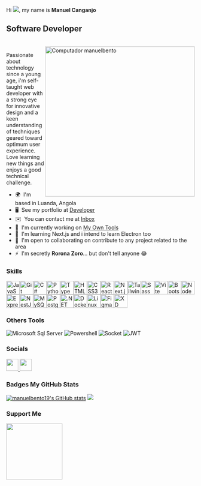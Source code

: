 Hi ![](https://user-images.githubusercontent.com/18350557/176309783-0785949b-9127-417c-8b55-ab5a4333674e.gif), my name is **Manuel Canganjo**

Software Developer
------------------
<br>
<img src="https://raw.githubusercontent.com/MicaelliMedeiros/micaellimedeiros/master/image/computer-illustration.png" min-width="400px" max-width="400px" width="400px" align="right" alt="Computador manuelbento"/>

Passionate about technology since a young age, i'm self-taught web developer with a strong eye for innovative design and a keen understanding of techniques geared toward optimum user experience. Love learning new things and enjoys a good technical challenge.

* 🌍  I'm based in Luanda, Angola
* 🖥️  See my portfolio at [Developer](http://github.com/manuelbento19)
* ✉️  You can contact me at [Inbox](mailto:manuelbentomb.223@gmail.com)
* 🚀  I'm currently working on [My Own Tools](http://github.com/manuelbento19)
* 🧠  I'm learning Next.js and i intend to learn Electron too
* 🤝  I'm open to collaborating on contribute to any project related to the area
* ⚡  I'm secretly **Rorona Zoro**... but don't tell anyone 😂

### Skills

<p align="left">
        <a href="https://developer.mozilla.org/en-US/docs/Web/JavaScript" target="_blank" rel="noreferrer"><img
                src="https://raw.githubusercontent.com/danielcranney/readme-generator/main/public/icons/skills/javascript-colored.svg"
                width="36" height="36" alt="JavaScript" /></a><a href="https://git-scm.com/" target="_blank"
            rel="noreferrer"><img
                src="https://raw.githubusercontent.com/danielcranney/readme-generator/main/public/icons/skills/git-colored.svg"
                width="36" height="36" alt="Git" /></a><a href="https://docs.microsoft.com/en-us/dotnet/csharp/"
            target="_blank" rel="noreferrer"><img
                src="https://raw.githubusercontent.com/danielcranney/readme-generator/main/public/icons/skills/csharp-colored.svg"
                width="36" height="36" alt="C#" /></a><a href="https://www.python.org/" target="_blank"
            rel="noreferrer"><img
                src="https://raw.githubusercontent.com/danielcranney/readme-generator/main/public/icons/skills/python-colored.svg"
                width="36" height="36" alt="Python" /></a><a href="https://www.typescriptlang.org/" target="_blank"
            rel="noreferrer"><img
                src="https://raw.githubusercontent.com/danielcranney/readme-generator/main/public/icons/skills/typescript-colored.svg"
                width="36" height="36" alt="TypeScript" /></a><a
            href="https://developer.mozilla.org/en-US/docs/Glossary/HTML5" target="_blank" rel="noreferrer"><img
                src="https://raw.githubusercontent.com/danielcranney/readme-generator/main/public/icons/skills/html5-colored.svg"
                width="36" height="36" alt="HTML5" /></a><a href="https://www.w3.org/TR/CSS/#css" target="_blank"
            rel="noreferrer"><img
                src="https://raw.githubusercontent.com/danielcranney/readme-generator/main/public/icons/skills/css3-colored.svg"
                width="36" height="36" alt="CSS3" /></a><a href="https://reactjs.org/" target="_blank"
            rel="noreferrer"><img
                src="https://raw.githubusercontent.com/danielcranney/readme-generator/main/public/icons/skills/react-colored.svg"
                width="36" height="36" alt="React" /></a><a href="https://nextjs.org/" target="_blank"
            rel="noreferrer"><img
                src="https://raw.githubusercontent.com/danielcranney/readme-generator/main/public/icons/skills/nextjs.svg"
                width="36" height="36" alt="Next.js" /></a><a href="https://tailwindcss.com/" target="_blank"
            rel="noreferrer"><img
                src="https://raw.githubusercontent.com/danielcranney/readme-generator/main/public/icons/skills/tailwindcss-colored.svg"
                width="36" height="36" alt="TailwindCSS" /></a><a href="https://sass-lang.com/" target="_blank"
            rel="noreferrer"><img
                src="https://raw.githubusercontent.com/danielcranney/readme-generator/main/public/icons/skills/sass-colored.svg"
                width="36" height="36" alt="Sass" /></a><a href="https://vitejs.dev/" target="_blank"
            rel="noreferrer"><img
                src="https://raw.githubusercontent.com/danielcranney/readme-generator/main/public/icons/skills/vite-colored.svg"
                width="36" height="36" alt="Vite" /></a><a href="https://getbootstrap.com/" target="_blank"
            rel="noreferrer"><img
                src="https://raw.githubusercontent.com/danielcranney/readme-generator/main/public/icons/skills/bootstrap-colored.svg"
                width="36" height="36" alt="Bootstrap" /></a><a href="https://nodejs.org/en/" target="_blank"
            rel="noreferrer"><img
                src="https://raw.githubusercontent.com/danielcranney/readme-generator/main/public/icons/skills/nodejs-colored.svg"
                width="36" height="36" alt="NodeJS" /></a><a href="https://expressjs.com/" target="_blank"
            rel="noreferrer"><img
                src="https://raw.githubusercontent.com/danielcranney/readme-generator/main/public/icons/skills/express-colored.svg"
                width="36" height="36" alt="Express" /></a><a href="https://docs.nestjs.com/" target="_blank"
            rel="noreferrer"><img
                src="https://raw.githubusercontent.com/danielcranney/readme-generator/main/public/icons/skills/nestjs-colored.svg"
                width="36" height="36" alt="NestJS" /></a><a href="https://www.mysql.com/" target="_blank"
            rel="noreferrer"><img
                src="https://raw.githubusercontent.com/danielcranney/readme-generator/main/public/icons/skills/mysql-colored.svg"
                width="36" height="36" alt="MySQL" /></a><a href="https://www.postgresql.org/" target="_blank"
            rel="noreferrer"><img
                src="https://raw.githubusercontent.com/danielcranney/readme-generator/main/public/icons/skills/postgresql-colored.svg"
                width="36" height="36" alt="PostgreSQL" /></a><a href="https://dotnet.microsoft.com/en-us/"
            target="_blank" rel="noreferrer"><img
                src="https://raw.githubusercontent.com/danielcranney/readme-generator/main/public/icons/skills/dot-net-colored.svg"
                width="36" height="36" alt=".NET" /></a><a href="https://www.docker.com/" target="_blank"
            rel="noreferrer"><img
                src="https://raw.githubusercontent.com/danielcranney/readme-generator/main/public/icons/skills/docker-colored.svg"
                width="36" height="36" alt="Docker" /></a><a href="https://www.linux.org" target="_blank"
            rel="noreferrer"><img
                src="https://raw.githubusercontent.com/danielcranney/readme-generator/main/public/icons/skills/linux-colored.svg"
                width="36" height="36" alt="Linux" /></a><a href="https://www.figma.com/" target="_blank"
            rel="noreferrer"><img
                src="https://raw.githubusercontent.com/danielcranney/readme-generator/main/public/icons/skills/figma-colored.svg"
                width="36" height="36" alt="Figma" /></a><a href="https://www.adobe.com/uk/products/xd.html"
            target="_blank" rel="noreferrer"><img
                src="https://raw.githubusercontent.com/danielcranney/readme-generator/main/public/icons/skills/xd-colored.svg"
                width="36" height="36" alt="XD" /></a>
    </p>

### Others Tools

![Microsoft Sql Server](https://img.shields.io/badge/-Sql%20Server-CC2927?style=for-the-badge&logo=microsoft-sql-server&logoColor=ffffff)
![Powershell](http://img.shields.io/badge/-Powershell-5391FE?style=for-the-badge&logo=powershell&logoColor=ffffff)
![Socket](https://img.shields.io/badge/Socket.io-black?style=for-the-badge&logo=socket.io&badgeColor=black)
![JWT](https://img.shields.io/badge/JWT-black?style=for-the-badge&logo=JSON%20web%20tokens)

### Socials
   
  <p align="left">
      <a href="https://www.github.com/manuelbento19" target="_blank" rel="noreferrer">
          <picture>
              <source media="(prefers-color-scheme: dark)" srcset="https://raw.githubusercontent.com/danielcranney/readme-generator/main/public/icons/socials/github-dark.svg" />
              <source media="(prefers-color-scheme: light)" srcset="https://raw.githubusercontent.com/danielcranney/readme-generator/main/public/icons/socials/github.svg" />
              <img src="https://raw.githubusercontent.com/danielcranney/readme-generator/main/public/icons/socials/github.svg" width="32" height="32" />
          </picture>
      </a>
      <a href="https://www.linkedin.com/in/manuel-bento" target="_blank" rel="noreferrer">
          <picture>
          <source media="(prefers-color-scheme: dark)" srcset="https://raw.githubusercontent.com/danielcranney/readme-generator/main/public/icons/socials/linkedin-dark.svg" />
          <source media="(prefers-color-scheme: light)" srcset="https://raw.githubusercontent.com/danielcranney/readme-generator/main/public/icons/socials/linkedin.svg" />
          <img src="https://raw.githubusercontent.com/danielcranney/readme-generator/main/public/icons/socials/linkedin.svg" width="32" height="32" />
          </picture>
      </a>
  </p>
  
  ### Badges <b>My GitHub Stats</b>
  <a href="http://www.github.com/manuelbento19"><img src="https://github-readme-stats.vercel.app/api?username=manuelbento19&show_icons=true&hide=&count_private=true&title_color=0891b2&text_color=ffffff&icon_color=0891b2&bg_color=1c1917&hide_border=true&show_icons=true" alt="manuelbento19's GitHub stats" /></a>
  <a href="http://www.github.com/manuelbento19"><img src="https://github-readme-streak-stats.herokuapp.com/?user=manuelbento19&stroke=ffffff&background=1c1917&ring=0891b2&fire=0891b2&currStreakNum=ffffff&currStreakLabel=0891b2&sideNums=ffffff&sideLabels=ffffff&dates=ffffff&hide_border=true" /></a>
  

  
  
  ### Support Me
  <a href="https://www.buymeacoffee.com/manuelbento19"><img src="https://cdn.buymeacoffee.com/buttons/v2/default-yellow.png" width="150"/></a>
